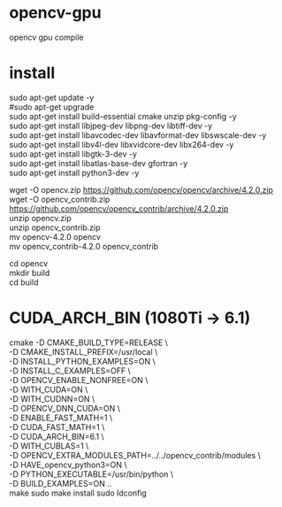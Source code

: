 # opencv-gpu
opencv gpu compile

# install
sudo apt-get update -y  
#sudo apt-get upgrade  
sudo apt-get install build-essential cmake unzip pkg-config -y  
sudo apt-get install libjpeg-dev libpng-dev libtiff-dev -y  
sudo apt-get install libavcodec-dev libavformat-dev libswscale-dev -y  
sudo apt-get install libv4l-dev libxvidcore-dev libx264-dev -y  
sudo apt-get install libgtk-3-dev -y  
sudo apt-get install libatlas-base-dev gfortran -y  
sudo apt-get install python3-dev -y  

wget -O opencv.zip https://github.com/opencv/opencv/archive/4.2.0.zip  
wget -O opencv_contrib.zip https://github.com/opencv/opencv_contrib/archive/4.2.0.zip  
unzip opencv.zip  
unzip opencv_contrib.zip  
mv opencv-4.2.0 opencv  
mv opencv_contrib-4.2.0 opencv_contrib  

cd opencv  
mkdir build  
cd build  

# CUDA_ARCH_BIN (1080Ti -> 6.1)  

cmake -D CMAKE_BUILD_TYPE=RELEASE \  
        -D CMAKE_INSTALL_PREFIX=/usr/local \  
        -D INSTALL_PYTHON_EXAMPLES=ON \  
        -D INSTALL_C_EXAMPLES=OFF \  
        -D OPENCV_ENABLE_NONFREE=ON \  
        -D WITH_CUDA=ON \  
        -D WITH_CUDNN=ON \  
        -D OPENCV_DNN_CUDA=ON \  
        -D ENABLE_FAST_MATH=1 \  
        -D CUDA_FAST_MATH=1 \  
        -D CUDA_ARCH_BIN=6.1 \  
        -D WITH_CUBLAS=1 \  
        -D OPENCV_EXTRA_MODULES_PATH=../../opencv_contrib/modules \  
        -D HAVE_opencv_python3=ON \  
        -D PYTHON_EXECUTABLE=/usr/bin/python \  
        -D BUILD_EXAMPLES=ON ..  
make
sudo make install
sudo ldconfig
